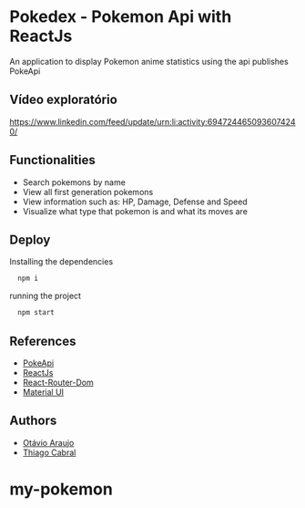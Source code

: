 
# Pokedex - Pokemon Api with ReactJs


An application to display Pokemon anime statistics using the api publishes PokeApi



## Vídeo exploratório

https://www.linkedin.com/feed/update/urn:li:activity:6947244650936074240/


## Functionalities

- Search pokemons by name
- View all first generation pokemons
- View information such as: HP, Damage, Defense and Speed
- Visualize what type that pokemon is and what its moves are


## Deploy

Installing the dependencies
```bash
  npm i
```
running the project
```bash
  npm start
```


## References

 - [PokeApi](https://pokeapi.co/)
 - [ReactJs](https://pt-br.reactjs.org/)
 - [React-Router-Dom](https://reactrouter.com/)
 - [Material UI](https://mui.com/pt/)


## Authors

- [Otávio Araujo](https://github.com/otavioaraujo08)
- [Thiago Cabral](https://github.com/thsthiago)
# my-pokemon
